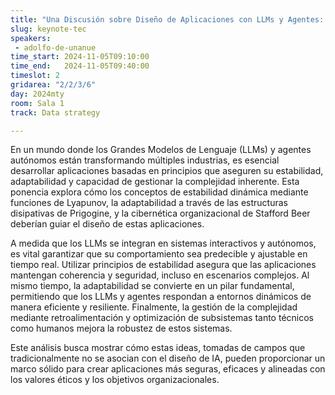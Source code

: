 ```yaml
---
title: "Una Discusión sobre Diseño de Aplicaciones con LLMs y Agentes: estabilidad, adaptabilidad y complejidad"
slug: keynote-tec
speakers:
 - adolfo-de-unanue
time_start: 2024-11-05T09:10:00
time_end:   2024-11-05T09:40:00
timeslot: 2
gridarea: "2/2/3/6"
day: 2024mty
room: Sala 1
track: Data strategy

---
```


En un mundo donde los Grandes Modelos de Lenguaje (LLMs) y agentes autónomos están transformando múltiples industrias, es esencial desarrollar aplicaciones basadas en principios que aseguren su estabilidad, adaptabilidad y capacidad de gestionar la complejidad inherente. Esta ponencia explora cómo los conceptos de estabilidad dinámica mediante funciones de Lyapunov, la adaptabilidad a través de las estructuras disipativas de Prigogine, y la cibernética organizacional de Stafford Beer deberían guiar el diseño de estas aplicaciones.

A medida que los LLMs se integran en sistemas interactivos y autónomos, es vital garantizar que su comportamiento sea predecible y ajustable en tiempo real. Utilizar principios de estabilidad asegura que las aplicaciones mantengan coherencia y seguridad, incluso en escenarios complejos. Al mismo tiempo, la adaptabilidad se convierte en un pilar fundamental, permitiendo que los LLMs y agentes respondan a entornos dinámicos de manera eficiente y resiliente. Finalmente, la gestión de la complejidad mediante retroalimentación y optimización de subsistemas tanto técnicos como humanos mejora la robustez de estos sistemas.

Este análisis busca mostrar cómo estas ideas, tomadas de campos que tradicionalmente no se asocian con el diseño de IA, pueden proporcionar un marco sólido para crear aplicaciones más seguras, eficaces y alineadas con los valores éticos y los objetivos organizacionales.
